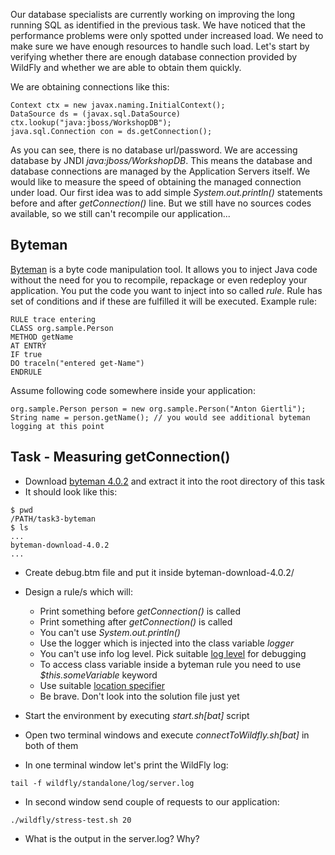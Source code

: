 Our database specialists are currently working on improving the long running SQL as identified in the previous task.
We have noticed that the performance problems were only spotted under increased load. We need to make sure we have enough resources to handle such load.
Let's start by verifying whether there are enough database connection provided by WildFly and whether we are able to obtain them quickly.

We are obtaining connections like this:
```
Context ctx = new javax.naming.InitialContext();
DataSource ds = (javax.sql.DataSource) ctx.lookup("java:jboss/WorkshopDB");
java.sql.Connection con = ds.getConnection();
```
As you can see, there is no database url/password. We are accessing database by JNDI *java:jboss/WorkshopDB*. This means the database and database connections are managed by the Application Servers itself. We would like to measure the speed of obtaining the managed connection under load.
Our first idea was to add simple *System.out.println()* statements before and after *getConnection()* line. But we still have no sources codes available, so we still can't recompile our application...

## Byteman

[Byteman](http://byteman.jboss.org/) is a byte code manipulation tool. It allows you to inject Java code without the need for you to recompile, repackage or even redeploy your application. You put the code you want to inject into so called *rule*. Rule has set of conditions and if these are fulfilled it will be executed. Example rule:
```
RULE trace entering
CLASS org.sample.Person
METHOD getName
AT ENTRY
IF true
DO traceln("entered get-Name")
ENDRULE

```

Assume following code somewhere inside your application:
```
org.sample.Person person = new org.sample.Person("Anton Giertli");
String name = person.getName(); // you would see additional byteman logging at this point
```

## Task - Measuring getConnection()
  - Download [byteman 4.0.2](http://byteman.jboss.org/downloads.html) and extract it into the root directory of this task
  - It should look like this:
 ```
 $ pwd
 /PATH/task3-byteman
 $ ls
 ...
byteman-download-4.0.2
 ...

 ````
 - Create debug.btm file and put it inside byteman-download-4.0.2/
 - Design a rule/s which will:
    - Print something before *getConnection()* is called
    - Print something after *getConnection()* is called
    - You can't use *System.out.println()*
    - Use the logger which is injected into the class variable *logger*
    - You can't use info log level. Pick suitable [log level](https://docs.oracle.com/javase/8/docs/api/java/util/logging/Level.html) for debugging
    - To access class variable inside a byteman rule you need to use *$this.someVariable* keyword
    - Use suitable [location specifier](https://github.com/bytemanproject/byteman/blob/master/docs/asciidoc/src/main/asciidoc/chapters/Byteman-Rule-Language.adoc)
    - Be brave. Don't look into the solution file just yet
  
 - Start the environment by executing *start.sh[bat]* script
 - Open two terminal windows and execute *connectToWildfly.sh[bat]* in both of them
 - In one terminal window let's print the WildFly log:
 ```
 tail -f wildfly/standalone/log/server.log
 ```
 - In second window send couple of requests to our application:
 ```
 ./wildfly/stress-test.sh 20
 ```

 - What is the output in the server.log? Why?
